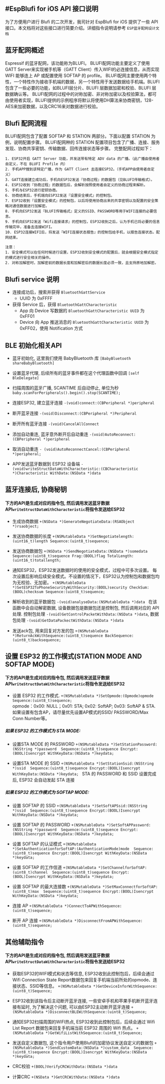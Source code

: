 #EspBlufi for iOS API 接口说明
------
为了方便用户进行 Blufi 的二次开发，我司针对 EspBlufi for iOS 提供了一些 API 接口。本文档将对这些接口进行简要介绍。详细指令说明请参考 `ESP蓝牙配网设计文档`

## 蓝牙配网概述
Espressif 的蓝牙配网，该功能称为BLUFI。
	BLUFI配网功能主要定义了使用GATT Server来实现被手机等（GATT Client）传入WIFI的必连接信息，从而实现 WIFI 能够连上 AP 或配置使用 SOFTAP 的 profile。
	BLUFI配网主要使用两个特性，一个特性作为接收手机端的数据，另一个特性用于发送数据给手机端。BLUFI包含了一些必要的功能，如BLUFI层分片、BLUFI 层数据加密和校验、BLUFI 层数据确认等。
	BLUFI配网的过程中的对称加密、非对称加密以及校验算法，都可由使用者实现，BLUFI提供的示例程序将默认将使用DH算法来协商密钥，128-AES来加密数据，以及CRC16来对数据进行校验。


## Blufi 配网流程
BLUFI配网包含了配置 SOFTAP 和 STATION 两部分。下面以配置 STATION 为例，说明配置步骤。
	BLUFI配网种的 STATION 配置项目包含了广播、连接、服务发现、协商共享密钥、传输数据、回传连接状态等步骤。
	完整配网过程如下：

	1. ESP32开启 GATT Server 功能，并发送带有特定 ADV data 的广播。（此广播由使用者自定义，不在 BLUFI Profile 内）
	2. 手机APP搜到该特定广播，作为 GATT Client 去连接ESP32。（手机APP由使用者自定义）
	3. GATT连接建立成功后，手机向ESP32发送『协商过程』的数据包（见BLUFI传输格式）。
	4. ESP32收到『协商过程』的数据包后，会解析按照使用者自定义的协商过程来解析。
	5. 手机与ESP32进行密钥协商。
	6. 协商结束后，手机端向ESP32发送『设置安全模式』的控制包。
	7. ESP32收到『设置安全模式』的控制包，以后将使用协商出来的共享密钥以及配置的安全策略对通信数据进行加解密。
	8. 手机向ESP32发送『BLUFI传输格式』定义的SSID、PASSWORD等用于WIFI连接的必要信息。
	9. 手机向ESP32发送『Wifi连接请求』的控制包，ESP32收到之后，认为手机已将必要的信息传输完毕，准备去连接WIFI。
	10. ESP32连接WIFI后，将发送『WIFI连接状态报告』的控制包给手机，以报告连接状态。配网结束。

	注意：
	1. 安全模式可以在任何时候进行设置，ESP32收到安全模式的配置后，就会根据安全模式指定的模式进行安全相关的操作。
	2. 对称加解密时，加解密前的数据长度和加解密后的数据长度必须一致，且支持原地加解密。
	

## Blufi service 说明
- 连接成功后，搜索并获得 `BluetoothGattService`
    - UUID 为 0xFFFF
- 获得 Service 后，获得 `BluetoothGattCharacteristic`
    - App 向 Device 写数据的 `BluetoothGattCharacteristic UUID` 为 0xFF01 
    - Device 向 App 推送消息的 `BluetoothGattCharacteristic UUID` 为 0xFF02，使用 Notification 方式
  
## BLE 初始化相关API
- 蓝牙初始化, 这里我们使用 BabyBluetooth 库
	`[BabyBluetooth shareBabyBluetooth]
	`

- 设置蓝牙代理, 后续所有的蓝牙事件都在这个代理函数中回调
	`[self BleDelegate]
	`

- 扫描周围的蓝牙广播, SCANTIME 后自动停止, 单位为秒
	`baby.scanForPeripherals().begin().stop(SCANTIME);
	`

- 连接ESP32, 建立蓝牙连接
	`-(void)connect:(CBPeripheral *)peripheral
	`

- 断开蓝牙连接
	`-(void)Disconnect:(CBPeripheral *)Peripheral
	`

- 断开所有蓝牙连接
	`-(void)CancelAllConnect
	`

- 添加自动重连, 蓝牙意外断开后自动重连
	`-(void)AutoReconnect:(CBPeripheral *)peripheral
	`

- 取消自动重连
	`- (void)AutoReconnectCancel:(CBPeripheral *)peripheral;
	`

- APP发送蓝牙数据到 ESP32 设备端
	`-(void)writeStructDataWithCharacteristic:(CBCharacteristic *)Characteristic WithData:(NSData *)data
	`
	
## 蓝牙连接后, 协商秘钥

#### 下方的API是生成对应的指令包, 然后调用发送蓝牙数据API`writeStructDataWithCharacteristic`将指令发送给ESP32

- 生成协商数据
	`+(NSData *)GenerateNegotiateData:(RSAObject *)rsaobject;
	`

- 发送协商数据的长度
	`+(NSMutableData *)SetNegotiatelength:(uint16_t)length Sequence:(uint8_t)sequence;
	`

- 发送协商数据包
	`+(NSData *)SendNegotiateData:(NSData *)somedata Sequence:(uint8_t)sequence Frag:(BOOL)flag TotalLength:(uint16_t)totallength;
	`

- 通知ESP32，ESP32发送数据时的使用的安全模式，过程中可多次设置。
每次设置后影响后续安全模式。不设置的情况下，ESP32认为控制包和数据包均为无校验、无加密。
	`+(NSMutableData *)SetESP32ToPhoneSecurityWithSecurity:(BOOL)security CheckSum:(BOOL)checksum Sequence:(uint8_t)sequence;
	`

- 解析收到的蓝牙数据包
	`-(void)analyseData:(NSMutableData *)data
	`
	在该函数中会自动解密数据, 设备数据包是数据包还是控制包, 然后调用对应的 API 处理. 控制包处理 `-(void)GetControlPacketWithData:(NSData *)data`, 数据包处理 `-(void)GetDataPackectWithData:(NSData *)data`

- 发送ack包, 用来回复对方发的包
	`+(NSMutableData *)ReturnAckWithSequence:(uint8_t)sequence BackSequence:(uint8_t)backsequence;
	` 
## 设置 ESP32 的工作模式(STATION MODE AND SOFTAP MODE)

#### 下方的API是生成对应的指令包, 然后调用发送蓝牙数据API`writeStructDataWithCharacteristic`将指令发送给ESP32

- 设置 ESP32 的工作模式.
	`+(NSMutableData *)SetOpmode:(Opmode)opmode Sequence:(uint8_t)sequence;
	`	
	opmode：0x00: NULL；0x01: STA; 0x02: SoftAP; 0x03: SoftAP & STA. 如果设置有包含AP，请尽量优先设置AP模式的SSID/	PASSWORD/Max Conn Number等。
	
##### 如果 ESP32 的工作模式为 STA MODE:

- 设置STA MODE 的 PASSWORD
	`+(NSMutableData *)SetStationPassword:(NSString *)password  Sequence:(uint8_t)sequence Encrypt:(BOOL)Isencrypt WithKeyData:(NSData *)keydata;
	`
	
- 设置STA MODE 的 SSID
	`+(NSMutableData *)SetStationSsid:(NSString *)ssid  Sequence:(uint8_t)sequence Encrypt:(BOOL)Isencrypt WithKeyData:(NSData *)keydata;
	`
	STA 的 PASSWORD 和 SSID 设置完成后, ESP32 会自动发起 STA 连接

##### 如果 ESP32 的工作模式为 SOFTAP MODE:
	
- 设置 SOFTAP 的 SSID
	`+(NSMutableData *)SetSoftAPSsid:(NSString *)ssid  Sequence:(uint8_t)sequence Encrypt:(BOOL)Isencrypt WithKeyData:(NSData *)keydata;
	`
	
- 设置 SOFTAP 的 PASSWORD
	`+(NSMutableData *)SetSoftAPPassword:(NSString *)password  Sequence:(uint8_t)sequence Encrypt:(BOOL)Isencrypt WithKeyData:(NSData *)keydata;
	`
	
- 设置 SOFTAP 的认证模式
	`+(NSMutableData *)SetAuthenticationforSoftAP:(AuthenticationMode)mode  Sequence:(uint8_t)sequence Encrypt:(BOOL)Isencrypt WithKeyData:(NSData *)keydata;
	`
	
- 设置 SOFTAP 的工作信道
	`+(NSMutableData *)SetChannelforSoftAP:(uint8_t)channel  Sequence:(uint8_t)sequence Encrypt:(BOOL)Isencrypt WithKeyData:(NSData *)keydata;
	`
	
- 设置 SOFTAP 的最大连接数
	`+(NSMutableData *)SetMaxConnectforSoftAP:(uint8_t)max  Sequence:(uint8_t)sequence Encrypt:(BOOL)Isencrypt WithKeyData:(NSData *)keydata;
	`
	
- 连接 AP
	`+(NSMutableData *)ConnectToAPWithSequence:(uint8_t)sequence;
	`
	
- 断开 AP 连接
	`+(NSMutableData *)DisconnectFromAPWithSequence:(uint8_t)sequence;
	`

## 其他辅助指令
#### 下方的API是生成对应的指令包, 然后调用发送蓝牙数据API`writeStructDataWithCharacteristic`将指令发送给ESP32
- 获取ESP32的WIFI模式和状态等信息, ESP32收到此控制包后，后续会通过Wifi Connection State Report数据包来回复手机端当前所处的opmode、连接状态、SSID等信息。
	`+(NSMutableData *)GetDeviceInforWithSequence:(uint8_t)Sequence;
	`

- ESP32收到该指令后主动断开蓝牙连接, 一些安卓手机和苹果手机断开蓝牙连接有延时, 为了解决这个问题, 可以由ESP32主动断开蓝牙连接
	`+(NSMutableData *)DisconnectBLEWithSequence:(uint8_t)Sequence;
	`

- 通知ESP32扫描周围的WIFI热点, ESP32收到此控制包后，后续会通过 Wifi List Report 数据包来回复手机端当前 ESP32 周围的 Wifi 热点。
	`+(NSMutableData *)GetWifiListWithSequence:(uint8_t)Sequence;
	`

- 发送自定义数据包, 这个指令用户使用Blufi的加密协议发送自定义的数据包
	`+(NSMutableData *)SendCustomData:(NSData *)custom_data  Sequence:(uint8_t)sequence Encrypt:(BOOL)Isencrypt WithKeyData:(NSData *)keydata;
	`
- CRC校验
	`+(BOOL)VerifyCRCWithData:(NSData *)data`

- 计算CRC
	`+(NSData *)GetCRCWithData:(NSData *)data`
